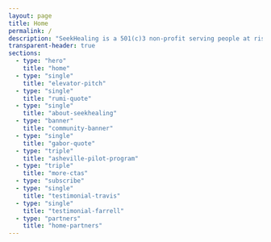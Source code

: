 ```yaml
---
layout: page
title: Home
permalink: /
description: "SeekHealing is a 501(c)3 non-profit serving people at risk for overdose. We provide free support services to anyone at any stage in the addiction healing process."
transparent-header: true
sections:
  - type: "hero"
    title: "home"
  - type: "single"
    title: "elevator-pitch"
  - type: "single"
    title: "rumi-quote"
  - type: "single"
    title: "about-seekhealing"
  - type: "banner"
    title: "community-banner"
  - type: "single"
    title: "gabor-quote"
  - type: "triple"
    title: "asheville-pilot-program"
  - type: "triple"
    title: "more-ctas"
  - type: "subscribe"
  - type: "single"
    title: "testimonial-travis"
  - type: "single"
    title: "testimonial-farrell"
  - type: "partners"
    title: "home-partners"
---
```

